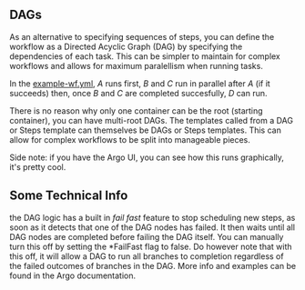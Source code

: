 ## DAGs
As an alternative to specifying sequences of steps, you can define the workflow as a Directed Acyclic Graph (DAG) by specifying the dependencies of each task. This can be simpler to maintain for complex workflows and allows for maximum paralellism when running tasks.

In the [example-wf.yml](example), *A* runs first, *B* and *C* run in parallel after *A* (if it succeeds) then, once *B* and *C* are completed succesfully, *D* can run.

There is no reason why only one container can be the root (starting container), you can have multi-root DAGs. The templates called from a DAG or Steps template can themselves be DAGs or Steps templates. This can allow for complex workflows to be split into manageable pieces.

Side note: if you have the Argo UI, you can see how this runs graphically, it's pretty cool.

## Some Technical Info
the DAG logic has a built in *fail fast* feature to stop scheduling new steps, as soon as it detects that one of the DAG nodes has failed. It then waits until all DAG nodes are completed before failing the DAG itself. You can manually turn this off by setting the *FailFast flag to false. Do however note that with this off, it will allow a DAG to run all branches to completion regardless of the failed outcomes of branches in the DAG. More info and examples can be found in the Argo documentation.